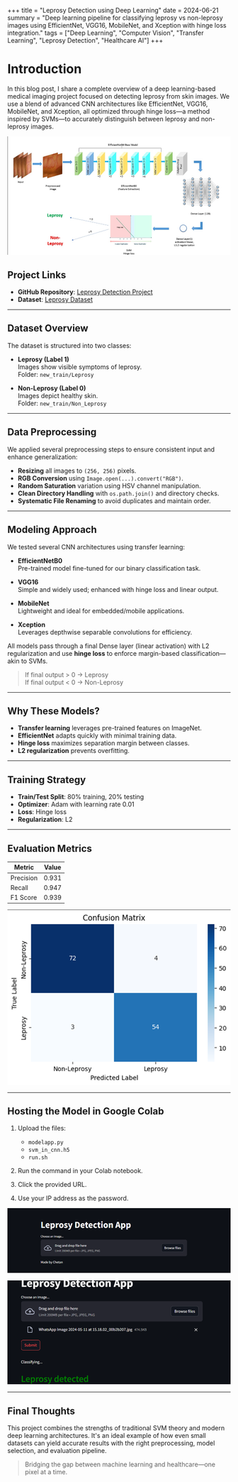 +++
title =  "Leprosy Detection using Deep Learning"
date = 2024-06-21
summary = "Deep learning pipeline for classifying leprosy vs non-leprosy images using EfficientNet, VGG16, MobileNet, and Xception with hinge loss integration."
tags = ["Deep Learning", "Computer Vision", "Transfer Learning", "Leprosy Detection", "Healthcare AI"]
+++

# Introduction

In this blog post, I share a complete overview of a deep learning-based medical imaging project focused on detecting leprosy from skin images. We use a blend of advanced CNN architectures like EfficientNet, VGG16, MobileNet, and Xception, all optimized through hinge loss—a method inspired by SVMs—to accurately distinguish between leprosy and non-leprosy images.

![Pipeline Architecture](https://raw.githubusercontent.com/blueee04/blog/main/content/images/2024-6-21%20Leprosy%20Detection/pipeline.png)

## Project Links

- **GitHub Repository**: [Leprosy Detection Project](https://github.com/5h4rrk/Leprosy_Detection)
- **Dataset**: [Leprosy Dataset](https://www.kaggle.com/datasets/orvile/leprosy-chronic-wound-images-co2wounds-v2)

---

## Dataset Overview

The dataset is structured into two classes:

- **Leprosy (Label 1)**  
  Images show visible symptoms of leprosy.  
  Folder: `new_train/Leprosy`

- **Non-Leprosy (Label 0)**  
  Images depict healthy skin.  
  Folder: `new_train/Non_Leprosy`

---

## Data Preprocessing

We applied several preprocessing steps to ensure consistent input and enhance generalization:

- **Resizing** all images to `(256, 256)` pixels.
- **RGB Conversion** using `Image.open(...).convert("RGB")`.
- **Random Saturation** variation using HSV channel manipulation.
- **Clean Directory Handling** with `os.path.join()` and directory checks.
- **Systematic File Renaming** to avoid duplicates and maintain order.

---

## Modeling Approach

We tested several CNN architectures using transfer learning:

- **EfficientNetB0**  
  Pre-trained model fine-tuned for our binary classification task.

- **VGG16**  
  Simple and widely used; enhanced with hinge loss and linear output.

- **MobileNet**  
  Lightweight and ideal for embedded/mobile applications.

- **Xception**  
  Leverages depthwise separable convolutions for efficiency.

All models pass through a final Dense layer (linear activation) with L2 regularization and use **hinge loss** to enforce margin-based classification—akin to SVMs.

> If final output > 0 → Leprosy  
> If final output < 0 → Non-Leprosy

---

## Why These Models?

- **Transfer learning** leverages pre-trained features on ImageNet.
- **EfficientNet** adapts quickly with minimal training data.
- **Hinge loss** maximizes separation margin between classes.
- **L2 regularization** prevents overfitting.

---

## Training Strategy

- **Train/Test Split**: 80% training, 20% testing
- **Optimizer**: Adam with learning rate 0.01
- **Loss**: Hinge loss
- **Regularization**: L2

---

## Evaluation Metrics

| Metric        | Value       |
|---------------|-------------|
| Precision     | 0.931       |
| Recall        | 0.947       |
| F1 Score      | 0.939       |

![Confusion Matrix](https://raw.githubusercontent.com/blueee04/blog/main/content/images/2024-6-21%20Leprosy%20Detection/confusion.png)

---

## Hosting the Model in Google Colab

1. Upload the files:
   - `modelapp.py`
   - `svm_in_cnn.h5`
   - `run.sh`

2. Run the command in your Colab notebook.
3. Click the provided URL.
4. Use your IP address as the password.

![App Screenshot 1](https://raw.githubusercontent.com/blueee04/blog/main/content/images/2024-6-21%20Leprosy%20Detection/app.png)

![App Screenshot 2](https://raw.githubusercontent.com/blueee04/blog/main/content/images/2024-6-21%20Leprosy%20Detection/app1.png)

---

## Final Thoughts

This project combines the strengths of traditional SVM theory and modern deep learning architectures. It's an ideal example of how even small datasets can yield accurate results with the right preprocessing, model selection, and evaluation pipeline.

>  Bridging the gap between machine learning and healthcare—one pixel at a time.
